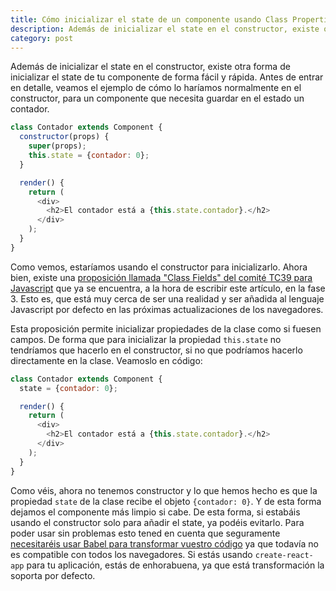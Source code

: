 ```yaml
---
title: Cómo inicializar el state de un componente usando Class Properties
description: Además de inicializar el state en el constructor, existe otra forma de inicializar el state de tu componente de forma fácil y rápida
category: post
---
```


Además de inicializar el state en el constructor, existe otra forma de inicializar el state de tu componente de forma fácil y rápida. Antes de entrar en detalle, veamos el ejemplo de cómo lo haríamos normalmente en el constructor, para un componente que necesita guardar en el estado un contador.

```js
class Contador extends Component {
  constructor(props) {
    super(props);
    this.state = {contador: 0};
  }

  render() {
    return (
      <div>
        <h2>El contador está a {this.state.contador}.</h2>
      </div>
    );
  }
}
```

Como vemos, estaríamos usando el constructor para inicializarlo. Ahora bien, existe una [proposición llamada "Class Fields" del comité TC39 para Javascript](https://github.com/tc39/proposal-class-fields) que ya se encuentra, a la hora de escribir este artículo, en la fase 3. Esto es, que está muy cerca de ser una realidad y ser añadida al lenguaje Javascript por defecto en las próximas actualizaciones de los navegadores.

Esta proposición permite inicializar propiedades de la clase como si fuesen campos. De forma que para inicializar la propiedad `this.state` no tendríamos que hacerlo en el constructor, si no que podríamos hacerlo directamente en la clase. Veamoslo en código:

```js
class Contador extends Component {
  state = {contador: 0};

  render() {
    return (
      <div>
        <h2>El contador está a {this.state.contador}.</h2>
      </div>
    );
  }
}
```

Como véis, ahora no tenemos constructor y lo que hemos hecho es que la propiedad `state` de la clase recibe el objeto `{contador: 0}`. Y de esta forma dejamos el componente más limpio si cabe. De esta forma, si estabáis usando el constructor solo para añadir el state, ya podéis evitarlo. Para poder usar sin problemas esto tened en cuenta que seguramente [necesitaréis usar Babel para transformar vuestro código](https://babeljs.io/docs/plugins/transform-class-properties/) ya que todavía no es compatible con todos los navegadores. Si estás usando `create-react-app` para tu aplicación, estás de enhorabuena, ya que está transformación la soporta por defecto.
